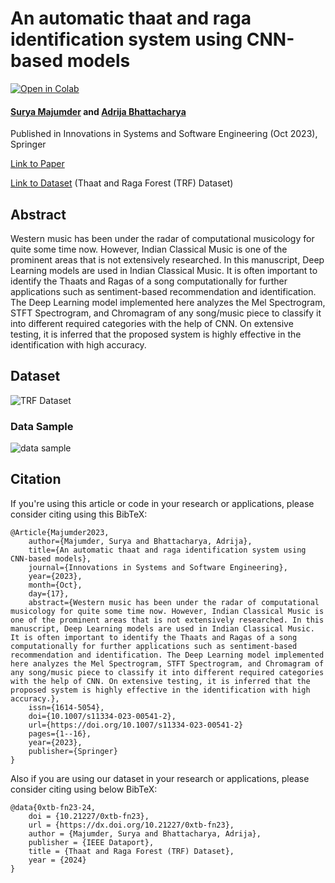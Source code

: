 # An automatic thaat and raga identification system using CNN-based models

[![Open in Colab](https://colab.research.google.com/assets/colab-badge.svg)](https://colab.research.google.com/github/SuryaMajumder/Thaat_and_Raga_Identification/blob/main/Thaat_and_Raga_Identification.ipynb) 

#### [Surya Majumder](https://www.linkedin.com/in/surya-majumder-333891246/) and [Adrija Bhattacharya](https://in.linkedin.com/in/adrija-bhattacharya-482865114)


Published in Innovations in Systems and Software Engineering (Oct 2023), Springer

[Link to Paper](https://doi.org/10.1007/s11334-023-00541-2) 

[Link to Dataset](https://ieee-dataport.org/documents/thaat-and-raga-forest-trf-dataset) (Thaat and Raga Forest (TRF) Dataset)


## Abstract
Western music has been under the radar of computational musicology for quite some time now. However, Indian Classical Music is one of the prominent areas that is not extensively researched. In this manuscript, Deep Learning models are used in Indian Classical Music. It is often important to identify the Thaats and Ragas of a song computationally for further applications such as sentiment-based recommendation and identification. The Deep Learning model implemented here analyzes the Mel Spectrogram, STFT Spectrogram, and Chromagram of any song/music piece to classify it into different required categories with the help of CNN. On extensive testing, it is inferred that the proposed system is highly effective in the identification with high accuracy.


## Dataset
![TRF Dataset](https://github.com/user-attachments/assets/cb60ff49-b4bd-46a9-b879-b187f9b643af)

### Data Sample
![data sample](https://github.com/user-attachments/assets/bdfd7ea0-c411-455c-94ad-9d0703ad76db)


## Citation
If you're using this article or code in your research or applications, please consider citing using this BibTeX:

```
﻿@Article{Majumder2023,
    author={Majumder, Surya and Bhattacharya, Adrija},
    title={An automatic thaat and raga identification system using CNN-based models},
    journal={Innovations in Systems and Software Engineering},
    year={2023},
    month={Oct},
    day={17},
    abstract={Western music has been under the radar of computational musicology for quite some time now. However, Indian Classical Music is one of the prominent areas that is not extensively researched. In this manuscript, Deep Learning models are used in Indian Classical Music. It is often important to identify the Thaats and Ragas of a song computationally for further applications such as sentiment-based recommendation and identification. The Deep Learning model implemented here analyzes the Mel Spectrogram, STFT Spectrogram, and Chromagram of any song/music piece to classify it into different required categories with the help of CNN. On extensive testing, it is inferred that the proposed system is highly effective in the identification with high accuracy.},
    issn={1614-5054},
    doi={10.1007/s11334-023-00541-2},
    url={https://doi.org/10.1007/s11334-023-00541-2}
    pages={1--16},
    year={2023},
    publisher={Springer}
}
```

Also if you are using our dataset in your research or applications, please consider citing using below BibTeX:

```
@data{0xtb-fn23-24,
    doi = {10.21227/0xtb-fn23},
    url = {https://dx.doi.org/10.21227/0xtb-fn23},
    author = {Majumder, Surya and Bhattacharya, Adrija},
    publisher = {IEEE Dataport},
    title = {Thaat and Raga Forest (TRF) Dataset},
    year = {2024}
}
```
